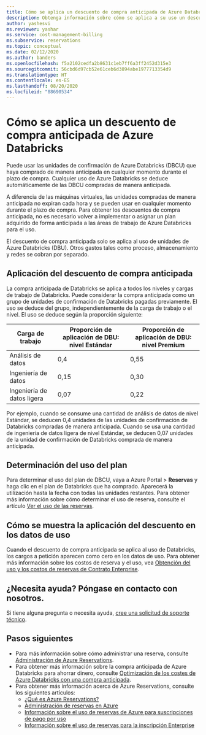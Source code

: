 ```yaml
---
title: Cómo se aplica un descuento de compra anticipada de Azure Databricks
description: Obtenga información sobre cómo se aplica a su uso un descuento de compra anticipada de Azure Databricks. Puede usar estas instancias de Databricks en cualquier momento durante el plazo de compra.
author: yashesvi
ms.reviewer: yashar
ms.service: cost-management-billing
ms.subservice: reservations
ms.topic: conceptual
ms.date: 02/12/2020
ms.author: banders
ms.openlocfilehash: f5a2102cedfa2b8631c1eb7ff6a3ff2452d315e3
ms.sourcegitcommit: 56cbd6d97cb52e61ceb6d3894abe1977713354d9
ms.translationtype: HT
ms.contentlocale: es-ES
ms.lasthandoff: 08/20/2020
ms.locfileid: "88690534"
---
```

# <a name="how-azure-databricks-pre-purchase-discount-is-applied"></a>Cómo se aplica un descuento de compra anticipada de Azure Databricks

Puede usar las unidades de confirmación de Azure Databricks (DBCU) que haya comprado de manera anticipada en cualquier momento durante el plazo de compra. Cualquier uso de Azure Databricks se deduce automáticamente de las DBCU compradas de manera anticipada.

A diferencia de las máquinas virtuales, las unidades compradas de manera anticipada no expiran cada hora y se pueden usar en cualquier momento durante el plazo de compra. Para obtener los descuentos de compra anticipada, no es necesario volver a implementar o asignar un plan adquirido de forma anticipada a las áreas de trabajo de Azure Databricks para el uso.

El descuento de compra anticipada solo se aplica al uso de unidades de Azure Databricks (DBU). Otros gastos tales como proceso, almacenamiento y redes se cobran por separado.

## <a name="pre-purchase-discount-application"></a>Aplicación del descuento de compra anticipada

La compra anticipada de Databricks se aplica a todos los niveles y cargas de trabajo de Databricks. Puede considerar la compra anticipada como un grupo de unidades de confirmación de Databricks pagadas previamente. El uso se deduce del grupo, independientemente de la carga de trabajo o el nivel. El uso se deduce según la proporción siguiente:

| **Carga de trabajo** | **Proporción de aplicación de DBU: nivel Estándar** | **Proporción de aplicación de DBU: nivel Premium** |
| --- | --- | --- |
| Análisis de datos | 0,4 | 0,55 |
| Ingeniería de datos | 0,15 | 0,30 |
| Ingeniería de datos ligera | 0,07 | 0,22 |

Por ejemplo, cuando se consume una cantidad de análisis de datos de nivel Estándar, se deducen 0,4 unidades de las unidades de confirmación de Databricks compradas de manera anticipada. Cuando se usa una cantidad de ingeniería de datos ligera de nivel Estándar, se deducen 0,07 unidades de la unidad de confirmación de Databricks comprada de manera anticipada.

## <a name="determine-plan-use"></a>Determinación del uso del plan

Para determinar el uso del plan de DBCU, vaya a Azure Portal > **Reservas** y haga clic en el plan de Databricks que ha comprado. Aparecerá la utilización hasta la fecha con todas las unidades restantes. Para obtener más información sobre cómo determinar el uso de reserva, consulte el artículo [Ver el uso de las reservas](reservation-apis.md#see-reservation-usage).

## <a name="how-discount-application-shows-in-usage-data"></a>Cómo se muestra la aplicación del descuento en los datos de uso

Cuando el descuento de compra anticipada se aplica al uso de Databricks, los cargos a petición aparecen como cero en los datos de uso. Para obtener más información sobre los costos de reserva y el uso, vea [Obtención del uso y los costos de reservas de Contrato Enterprise](understand-reserved-instance-usage-ea.md).

## <a name="need-help-contact-us"></a>¿Necesita ayuda? Póngase en contacto con nosotros.

Si tiene alguna pregunta o necesita ayuda, [cree una solicitud de soporte técnico](https://portal.azure.com/#blade/Microsoft_Azure_Support/HelpAndSupportBlade/newsupportrequest).

## <a name="next-steps"></a>Pasos siguientes

- Para más información sobre cómo administrar una reserva, consulte [Administración de Azure Reservations](manage-reserved-vm-instance.md).
- Para obtener más información sobre la compra anticipada de Azure Databricks para ahorrar dinero, consulte [Optimización de los costes de Azure Databricks con una compra anticipada](prepay-databricks-reserved-capacity.md).
- Para obtener más información acerca de Azure Reservations, consulte los siguientes artículos:
  - [¿Qué es Azure Reservations?](save-compute-costs-reservations.md)
  - [Administración de reservas en Azure](manage-reserved-vm-instance.md)
  - [Información sobre el uso de reservas de Azure para suscripciones de pago por uso](understand-reserved-instance-usage.md)
  - [Información sobre el uso de reservas para la inscripción Enterprise](understand-reserved-instance-usage-ea.md)
